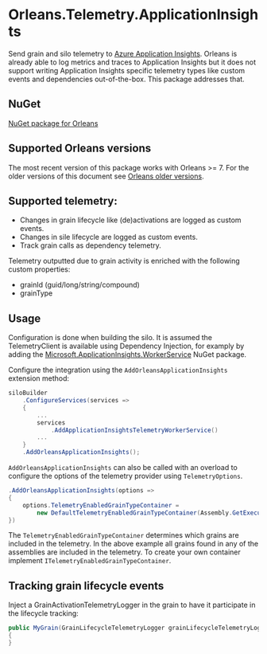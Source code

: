 # Orleans.Telemetry.ApplicationInsights

Send grain and silo telemetry to [Azure Application Insights](https://docs.microsoft.com/en-us/azure/azure-monitor/app/app-insights-overview). Orleans is already able to log metrics and traces to Application Insights but it does not support writing Application Insights specific telemetry types like custom events and dependencies out-of-the-box. This package addresses that.

## NuGet

[NuGet package for Orleans](https://www.nuget.org/packages/Orleans.Telemetry.ApplicationInsights/)

## Supported Orleans versions

The most recent version of this package works with Orleans >= 7. For the older versions of this document see [Orleans older versions](/docs/index.MD).

## Supported telemetry:

- Changes in grain lifecycle like (de)activations are logged as custom events.
- Changes in sile lifecycle are logged as custom events.
- Track grain calls as dependency telemetry.

Telemetry outputted due to grain activity is enriched with the following custom properties:

- grainId (guid/long/string/compound)
- grainType

## Usage

Configuration is done when building the silo. It is assumed the TelemetryClient is available using Dependency Injection, for examply by adding the [Microsoft.ApplicationInsights.WorkerService](https://www.nuget.org/packages/Microsoft.ApplicationInsights.WorkerService) NuGet package.

Configure the integration using the `AddOrleansApplicationInsights` extension method:

```csharp
siloBuilder
    .ConfigureServices(services =>
    {
        ...
        services
            .AddApplicationInsightsTelemetryWorkerService()
        ...
    }
    .AddOrleansApplicationInsights();
```

`AddOrleansApplicationInsights` can also be called with an overload to configure the options of the telemetry provider using `TelemetryOptions`.

```csharp
.AddOrleansApplicationInsights(options =>
{
    options.TelemetryEnabledGrainTypeContainer = 
        new DefaultTelemetryEnabledGrainTypeContainer(Assembly.GetExecutingAssembly());
})
```

The `TelemetryEnabledGrainTypeContainer` determines which grains are included in the telemetry. In the above example all grains found in any of the assemblies are included in the telemetry. To create your own container implement `ITelemetryEnabledGrainTypeContainer`.

## Tracking grain lifecycle events

Inject a GrainActivationTelemetryLogger in the grain to have it participate in the lifecycle tracking:

```csharp
public MyGrain(GrainLifecycleTelemetryLogger grainLifecycleTelemetryLogger)
{
}
```